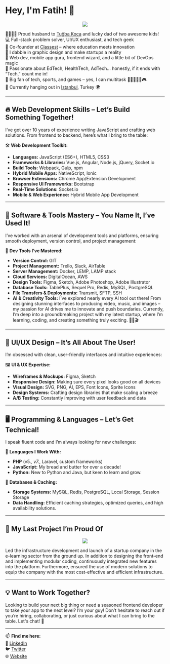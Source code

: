 # Hey, I'm Fatih! 👋

<p align="center"><img src="https://github.com/user-attachments/assets/376daa01-ca4b-4607-9363-f8b2e1669402"></p>  

👨‍👩‍👧‍👦 Proud husband to [Tuğba Koca](https://tugba.koca.app) and lucky dad of two awesome kids!  
💻 Full-stack problem solver, UI/UX enthusiast, and tech geek  
🏢 Co-founder at [Classest](https://classest.com) – where education meets innovation  
🎨 I dabble in graphic design and make startups a reality  
📱 Web dev, mobile app guru, frontend wizard, and a little bit of DevOps magic  
🤖 Passionate about EdTech, HealthTech, AdTech... honestly, if it ends with “Tech,” count me in!  
🦾 Big fan of tech, sports, and games – yes, I can multitask 🏊‍♂️⛹️‍♂️🎸🎮  
📍 Currently hanging out in [Istanbul](https://maps.app.goo.gl/UU6mM7UqKngpTcoc7), Turkey 🌍

---

## 🔥 Web Development Skills – Let’s Build Something Together!

I’ve got over 10 years of experience writing JavaScript and crafting web solutions. From frontend to backend, here’s what I bring to the table:

🛠 **Web Development Toolkit:**  
- **Languages:** JavaScript (ES6+), HTML5, CSS3  
- **Frameworks & Libraries:** Vue.js, Angular, Node.js, jQuery, Socket.io  
- **Build Tools:** Webpack, Gulp, npm  
- **Hybrid Mobile Apps:** NativeScript, Ionic  
- **Browser Extensions:** Chrome App/Extension Development  
- **Responsive UI Frameworks:** Bootstrap  
- **Real-Time Solutions:** Socket.io  
- **Mobile & Web Experience:** Hybrid Mobile App Development

---

## 🚀 Software & Tools Mastery – You Name It, I’ve Used It!

I’ve worked with an arsenal of development tools and platforms, ensuring smooth deployment, version control, and project management:

🔧 **Dev Tools I’ve Mastered:**  
- **Version Control:** GIT  
- **Project Management:** Trello, Slack, AirTable  
- **Server Management:** Docker, LEMP, LAMP stack  
- **Cloud Services:** DigitalOcean, AWS  
- **Design Tools:** Figma, Sketch, Adobe Photoshop, Adobe Illustrator  
- **Database Tools:** TablePlus, Sequel Pro, Redis, MySQL, PostgreSQL  
- **File Transfers & Deployments:** Transmit, SFTP, SSH
- **AI & Creativity Tools:** I’ve explored nearly every AI tool out there! From designing stunning interfaces to producing video, music, and images – my passion for AI drives me to innovate and push boundaries. Currently, I’m deep into a groundbreaking project with my latest startup, where I’m learning, coding, and creating something truly exciting. 🚀🎨🎬  

---

## 🎨 UI/UX Design – It’s All About The User!

I’m obsessed with clean, user-friendly interfaces and intuitive experiences:

🖼 **UI & UX Expertise:**  
- **Wireframes & Mockups:** Figma, Sketch  
- **Responsive Design:** Making sure every pixel looks good on all devices  
- **Visual Design:** SVG, PNG, AI, EPS, Font Icons, Sprite Icons  
- **Design Systems:** Crafting design libraries that make scaling a breeze  
- **A/B Testing:** Constantly improving with user feedback and data

---

## 🖥️ Programming & Languages – Let’s Get Technical!

I speak fluent code and I’m always looking for new challenges:

💾 **Languages I Work With:**  
- **PHP** (v5.*, v7.*, Laravel, custom frameworks)  
- **JavaScript:** My bread and butter for over a decade!  
- **Python:** New to Python and Java, but keen to learn and grow.

🔗 **Databases & Caching:**  
- **Storage Systems:** MySQL, Redis, PostgreSQL, Local Storage, Session Storage  
- **Data Handling:** Efficient caching strategies, optimized queries, and high availability solutions.

---

## 🙏 My Last Project I’m Proud Of
<p align="center"><img src="https://user-images.githubusercontent.com/1655312/190709006-1ba54b08-d104-4781-a187-6fde23f6bb9c.png"></p>  
Led the infrastructure development and launch of a startup company in the e-learning sector from the ground up. In addition to designing the front-end and implementing modular coding, continuously integrated new features into the platform. Furthermore, ensured the use of modern solutions to equip the company with the most cost-effective and efficient infrastructure. 

---

## 💡 Want to Work Together?

Looking to build your next big thing or need a seasoned frontend developer to take your app to the next level? I’m your guy! Don’t hesitate to reach out if you’re hiring, collaborating, or just curious about what I can bring to the table. Let's chat! 🚀

---

📫 **Find me here:**  
💼 [LinkedIn](https://linkedin.com/in/fatihkoca)  
🐦 [Twitter](https://twitter.com/fatihkoca)  
🌐 [Website](https://fatih.koca.app)
